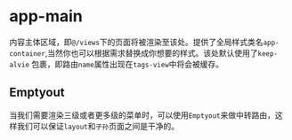 # app-main
内容主体区域，即`@/views`下的页面将被渲染至该处。提供了全局样式类名`app-container`,当然你也可以根据需求替换成你想要的样式。该处默认使用了`keep-alvie` 包裹，即路由`name`属性出现在`tags-view`中将会被缓存。

## Emptyout
当我们需要渲染三级或者更多级的菜单时，可以使用`Emptyout`来做中转路由，这样我们可以保证`layout`和`子孙`页面之间是干净的。